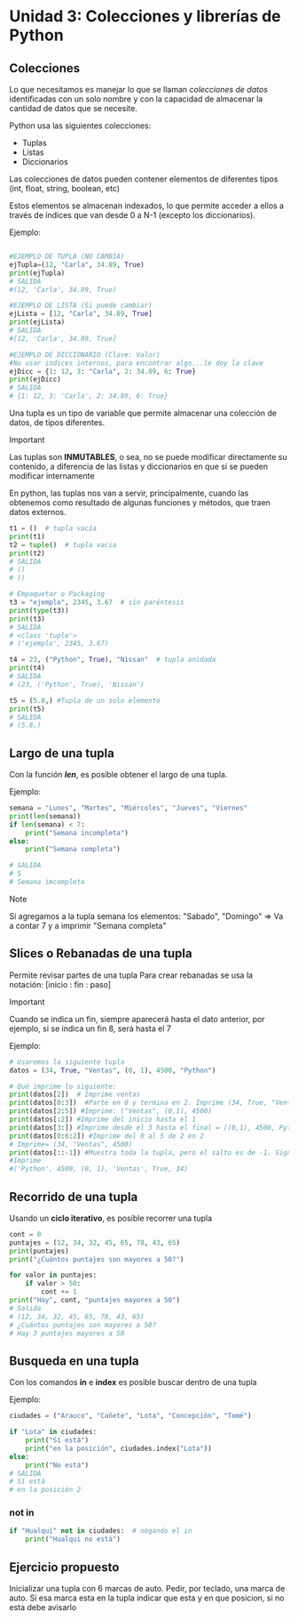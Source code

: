 # Unidad 3: Colecciones y librerías de Python

## Colecciones

Lo que necesitamos es manejar lo que se llaman _colecciones de datos_ identificadas con un solo nombre y con la capacidad de almacenar la cantidad de datos que se necesite.

Python usa las siguientes colecciones:

- Tuplas
- Listas
- Diccionarios

Las colecciones de datos pueden contener elementos de diferentes tipos (int, float, string, boolean, etc)

Estos elementos se almacenan indexados, lo que permite acceder a ellos a través de índices que van desde 0 a N-1 (excepto los diccionarios).

Ejemplo:

```python

#EJEMPLO DE TUPLA (NO CAMBIA)
ejTupla=(12, "Carla", 34.89, True)
print(ejTupla)
# SALIDA
#(12, 'Carla', 34.89, True)

#EJEMPLO DE LISTA (Si puede cambiar)
ejLista = [12, "Carla", 34.89, True]
print(ejLista)
# SALIDA
#[12, 'Carla', 34.89, True]

#EJEMPLO DE DICCIONARIO (Clave: Valor)
#No usar indices internos, para encontrar algo...le doy la clave
ejDicc = {1: 12, 3: "Carla", 2: 34.89, 6: True}
print(ejDicc)
# SALIDA
# {1: 12, 3: 'Carla', 2: 34.89, 6: True}

```

Una tupla es un tipo de variable que permite almacenar una colección de datos, de tipos diferentes.

> [!IMPORTANT]
> Las tuplas son **INMUTABLES**, o sea, no se puede modificar directamente su contenido, a diferencia de las listas y diccionarios en que sí se pueden modificar internamente

En python, las tuplas nos van a servir, principalmente, cuando las obtenemos como resultado de algunas funciones y métodos, que traen datos externos.

```python
t1 = ()  # tupla vacía
print(t1)
t2 = tuple()  # tupla vacia
print(t2)
# SALIDA
# ()
# ()

# Empaquetar o Packaging
t3 = "ejemplo", 2345, 3.67  # sin paréntesis
print(type(t3))
print(t3)
# SALIDA
# <class 'tuple'>
# ('ejemplo', 2345, 3.67)

t4 = 23, ("Python", True), "Nissan"  # tupla anidada
print(t4)
# SALIDA
# (23, ('Python', True), 'Nissan')

t5 = (5.8,) #Tupla de un solo elemento
print(t5)
# SALIDA
# (5.8,)

```

## Largo de una tupla

Con la función **_len_**, es posible obtener el largo de una tupla.

Ejemplo:

```python
semana = "Lunes", "Martes", "Miércoles", "Jueves", "Viernes"
print(len(semana))
if len(semana) < 7:
    print("Semana incompleta")
else:
    print("Semana completa")

# SALIDA
# 5
# Semana imcompleta
```

> [!NOTE]
> Si agregamos a la tupla semana los elementos: "Sabado", "Domingo" => Va a contar 7 y a imprimir "Semana completa"

## Slices o Rebanadas de una tupla

Permite revisar partes de una tupla
Para crear rebanadas se usa la notación:
[inicio : fin : paso]

> [!IMPORTANT]
> Cuando se indica un fin, siempre aparecerá hasta el dato anterior, por ejemplo, si se indica un fin 8, será hasta el 7

Ejemplo:

```python
# Usaremos la siguiente tupla
datos = (34, True, "Ventas", (0, 1), 4500, "Python")

# Qué imprime lo siguiente:
print(datos[2])  # Imprime ventas
print(datos[0:3])  #Parte en 0 y termina en 2. Imprime (34, True, "Ventas")
print(datos[2:5]) #Imprime: ("Ventas", (0,1), 4500)
print(datos[:2]) #Imprime del inicio hasta el 1
print(datos[3:]) #Imprime desde el 3 hasta el final = ((0,1), 4500, Python)
print(datos[0:6:2]) #Imprime del 0 al 5 de 2 en 2
# Imprime= (34, "Ventas", 4500)
print(datos[::-1]) #Muestra toda la tupla, pero el salto es de -1. Significa que va al reves, de derecha a izquierda
#Imprime
#('Python', 4500, (0, 1), 'Ventas', True, 34)

```

## Recorrido de una tupla

Usando un **ciclo iterativo**, es posible recorrer una tupla

```python
cont = 0
puntajes = (12, 34, 32, 45, 65, 78, 43, 65)
print(puntajes)
print("¿Cuántos puntajes son mayores a 50?")

for valor in puntajes:
    if valor > 50:
        cont += 1
print("Hay", cont, "puntajes mayores a 50")
# Salida
# (12, 34, 32, 45, 65, 78, 43, 65)
# ¿Cuántos puntajes son mayores a 50?
# Hay 3 puntajes mayores a 50

```

## Busqueda en una tupla

Con los comandos **in** e **index** es posible buscar dentro de una tupla

Ejemplo:

```python
ciudades = ("Arauco", "Cañete", "Lota", "Concepción", "Tomé")

if "Lota" in ciudades:
    print("Sí está")
    print("en la posición", ciudades.index("Lota"))
else:
    print("No está")
# SALIDA
# Sí está
# en la posición 2
```

### not in

```python
if "Hualqui" not in ciudades:  # negando el in
    print("Hualqui no está")
```

## Ejercicio propuesto

Inicializar una tupla con 6 marcas de auto. Pedir, por teclado, una marca de auto. Si esa marca esta en la tupla indicar que esta y en que posicion, si no esta debe avisarlo
